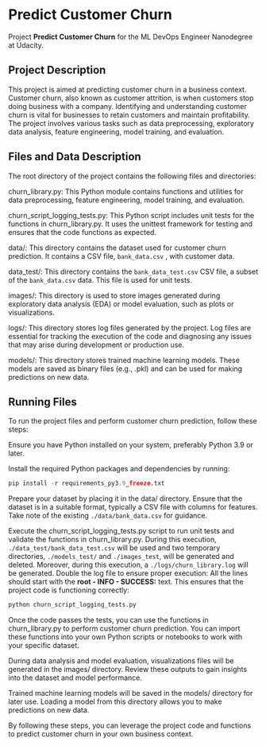 # Predict Customer Churn
Project **Predict Customer Churn** for the ML DevOps Engineer Nanodegree at Udacity.

## Project Description
This project is aimed at predicting customer churn in a business context. Customer churn, also known as customer attrition, is when customers stop doing business with a company. Identifying and understanding customer churn is vital for businesses to retain customers and maintain profitability. The project involves various tasks such as data preprocessing, exploratory data analysis, feature engineering, model training, and evaluation.

## Files and Data Description
The root directory of the project contains the following files and directories:

churn_library.py: This Python module contains functions and utilities for data preprocessing, feature engineering, model training, and evaluation.

churn_script_logging_tests.py: This Python script includes unit tests for the functions in churn_library.py. It uses the unittest framework for testing and ensures that the code functions as expected.

data/: This directory contains the dataset used for customer churn prediction. It contains a CSV file, `bank_data.csv` , with customer data.

data_test/: This directory contains the `bank_data_test.csv` CSV file, a subset of the `bank_data.csv` data. This file is used for unit tests.

images/: This directory is used to store images generated during exploratory data analysis (EDA) or model evaluation, such as plots or visualizations.

logs/: This directory stores log files generated by the project. Log files are essential for tracking the execution of the code and diagnosing any issues that may arise during development or production use.

models/: This directory stores trained machine learning models. These models are saved as binary files (e.g., .pkl) and can be used for making predictions on new data.

## Running Files
To run the project files and perform customer churn prediction, follow these steps:

Ensure you have Python installed on your system, preferably Python 3.9 or later.

Install the required Python packages and dependencies by running:

```python
pip install -r requirements_py3.9_freeze.txt
```
Prepare your dataset by placing it in the data/ directory. Ensure that the dataset is in a suitable format, typically a CSV file with columns for features. Take note of the existing `./data/bank_data.csv` for guidance.

Execute the churn_script_logging_tests.py script to run unit tests and validate the functions in churn_library.py. During this execution, `./data_test/bank_data_test.csv` will be used and two temporary directories, `./models_test/` and `./images_test`, will be generated and deleted. Moreover, during this execution, a `./logs/churn_library.log` will be generated. Double the log file to ensure proper execution: All the lines should start with the  **root - INFO - SUCCESS:** text. This ensures that the project code is functioning correctly:

```python 
python churn_script_logging_tests.py
```
Once the code passes the tests, you can use the functions in churn_library.py to perform customer churn prediction. You can import these functions into your own Python scripts or notebooks to work with your specific dataset.

During data analysis and model evaluation, visualizations files will be generated in the images/ directory. Review these outputs to gain insights into the dataset and model performance.

Trained machine learning models will be saved in the models/ directory for later use. Loading a model from this directory allows you to make predictions on new data.

By following these steps, you can leverage the project code and functions to predict customer churn in your own business context.